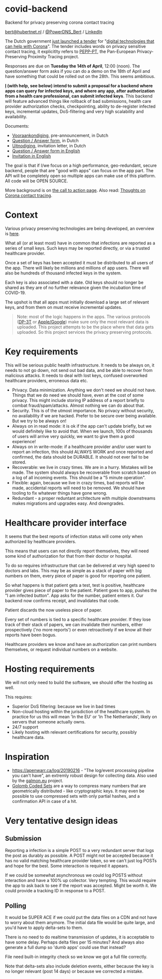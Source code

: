 # covid-backend
Backend for privacy preserving corona contact tracing

bert@hubertnet.nl / [@PowerDNS_Bert](https://twitter.com/PowerDNS_Bert) /
[LinkedIn](https://www.linkedin.com/in/bert-hubert-b05452/)

The Dutch government [just launched a
tender](https://www.rijksoverheid.nl/actueel/nieuws/2020/04/11/oproep-om-mee-te-denken-over-apps) for "[digital technologies that can help with
Corona](https://www.tenderned.nl/tenderned-tap/aankondigingen/192421)".  The tender includes words on
privacy sensitive contact tracing, it explicitlty refers to
[PEPP-PT](https://www.pepp-pt.org/), the Pan-European Privacy-Preserving
Proximity Tracing project.

Responses are due on **Tuesday the 14th of April**, 12:00 (noon). The
question/answer form asks if you can do a demo on the 18th of April and have
something that could be rolled out on the 28th. This seems ambitious.

**[I](https://berthub.eu) (with help, see below) intend to submit a proposal
for a backend where apps can query for infected keys, and where any app,
after authorization from a health care professional, can submit infected
keys**.  This backend will feature advanced things like rollback of bad
submissions, health care provider authorization checks, checkpointing,
ability to de-register infected keys, incremental updates, DoS-filtering and
very high scalability and availability.

Documents:

 * [Vooraankondiging](https://www.tenderned.nl/papi/tenderned-rs-tns/publicaties/192421/documenten/5361584/content),
   pre-announcement, in Dutch
 * [Question / Answer form](https://www.tenderned.nl/papi/tenderned-rs-tns/publicaties/192421/documenten/5361580/content),
   in Dutch
 * [Uitnodiging](https://www.tenderned.nl/papi/tenderned-rs-tns/publicaties/192421/documenten/5361581/content),
   invitation letter, in Dutch
 * [Question / Answer form in English](https://www.tenderned.nl/papi/tenderned-rs-tns/publicaties/192421/documenten/5361582/content)
 * [Invitation in  English](https://www.tenderned.nl/papi/tenderned-rs-tns/publicaties/192421/documenten/5361583/content)

The goal is that if I/we focus on a high performance, geo-redundant, secure backend,
people that are "good with apps" can focus on the app part. The API will be
completely open so multiple apps can make use of this platform. All code
will be OPEN SOURCE.

More background is on [the call to action
page](https://berthub.eu/articles/posts/tracing-app-backend/). Also read: 
[Thoughts on Corona contact tracing](https://berthub.eu/articles/posts/tracing-app-thoughts-and-links/).

# Context
Various privacy preserving technologies are being developed, an overview is
[here](https://berthub.eu/articles/posts/tracing-app-thoughts-and-links/).

What all (or at least most) have in common that infections are reported as a
series of small keys. Such keys may be reported directly, or via a trusted
healthcare provider. 

Once a set of keys has been accepted it must be distributed to all users of
the app. There will likely be millions and millions of app users. There will
also be hundreds of thousand infected keys in the system.

Each key is also associated with a date. Old keys should no longer be shared
as they are of no further relevance given the incubation time of COVID-19.

The upshot is that all apps must initially download a large set of relevant
keys, and from them on must receive incremental updates.

> Note: most of the logic happens in the apps. The various protocols
> ([DP-3T](https://github.com/DP-3T/documents) or
> [Apple/Google](https://covid19-static.cdn-apple.com/applications/covid19/current/static/contact-tracing/pdf/ContactTracing-CryptographySpecification.pdf)) make sure
> only the most relevant data is uploaded. This project attempts to be the
> place where that data gets uploaded. So this project services the privacy
> preserving protocols.

# Key requirements
This will be serious public health infrastructure. It needs to be always on,
it needs to not go down, not send out bad data, and be able to recover from
malicious attacks. It needs to deal with lost keys, confused overworked
healthcare providers, erroneous data etc.

 * Privacy. Data minimization. Anything we don't need we should not have.
   Things that we do need we should have, even at the cost of some privacy.
   This might include storing IP address of a report briefly to combat
   fraud/spam/attacks. Almost nothing we can do about that.
 * Security. This is of the utmost importance. No privacy without security,
   no availability if we are hacked. Prefer to be secure over being
   available. But we try to be always on!
 * Always on in read mode: it is ok if the app can't update briefly, but we
   would definitely like to avoid that.  When we launch, 100s of thousands
   of users will arrive very quickly, we want to give them a good
   experience! 
 * Always on in write-mode: if a healthcare provider and/or user want to
   report an infection, this should ALWAYS WORK and once reported and
   confirmed, the data should be DURABLE. It should not ever fail to be
   stored.
 * Recoverable: we live in crazy times. We are in a hurry. Mistakes will be
   made. The system should always be recoverable from scratch based on a log of
   all incoming events. This should be a "5 minute operation". 
 * Flexible: again, because we live in crazy times, bad reports will be
   made, accidental reports will need to be removed. We should have tooling
   to fix whatever things have gone wrong.
 * Redundant - a proper reduntant architecture with multiple downstreams
   makes migrations and upgrades easy. And downgrades.

# Healthcare provider interface
It seems that the best reports of infection status will come only when
authorized by healthcare providers.

This means that users can not directly report themselves, they will need
some kind of authorization for that from their doctor or hospital. 

To do so requires infrastructure that can be delivered at very high speed to
doctors and labs. This may be as simple as a stack of paper with big numbers
on them, every piece of paper is good for reporting one patient. 

So what happens is that patient gets a test, test is positive, healthcare
provider gives piece of paper to the patient. Patient goes to app, pushes
the "I am infected button". App asks for the number, patient enters it. Our
backend now confirms receipt, and invalidates that code. 

Patient discards the now useless piece of paper.

Every set of numbers is tied to a specific healthcare provider. If they lose
track of their stack of papers, we can invalidate their numbers, either
prospectively ('no more reports') or even retroactively if we know all their
reports have been bogus.

Healthcare providers we know and have an authorization can print numbers
themselves, or request individual numbers on a website. 

# Hosting requirements
We will not only need to build the software, we should offer the hosting as
well.

This requires:

 * Superior DoS filtering: because we live in bad times
 * Non-cloud hosting within the jurisdiction of the healthcare system. In
   practice for us this will mean 'In the EU' or 'In The Netherlands',
   likely on servers that someone actually owns. 
 * 24/7 support
 * Likely hosting with relevant certifications for security, possibly
   healthcare data.


# Inspiration

 * https://apenwarr.ca/log/20190216 - "The log/event processing pipeline you can't
   have", an extremly robust design for collecting data. Also used by the
   [galmon.eu](https://galmon.eu) project.
 * [Golomb Coded Sets](https://giovanni.bajo.it/post/47119962313/golomb-coded-sets-smaller-than-bloom-filters)
   are a way to compress many numbers that are geometrically distributed - like cryptographic keys. It may even 
   be possible to use compressed sets with only partial hashes, and a confirmation API in case of a hit.

# Very tentative design ideas
## Submission
Reporting a infection is a simple POST to a very redundant server that logs
the post as durably as possible. A POST might not be accepted because it has
no valid matching healthcare provider token, so we can't just log POSTs and
hope for the best. Some interaction is required it appears. 

If we could be somewhat asynchronous we could log POSTS without interaction
and have a 100% up collector. Very tempting. This would require the app to
ask back to see if the report was accepted. Might be worth it. We could
provide a tracking ID in response to a POST.

## Polling
It would be SUPER ACE if we could put the data files on a CDN and not have
to worry about them anymore. The initial data file would be quite large, and
you'd have to apply delta-sets to them.

There is no need to do realtime transmission of updates, it is acceptable to
have some delay. Perhaps delta files per 15 minutes? And always also
generate a full dump so 'dumb apps' could use that instead?

File need built-in integrity check so we know we got a full file correctly. 

Note that delta-sets also include deletion events, either because the key is
no longer relevant (post 14 days) or because we corrected a mistake.
